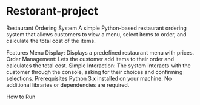 # Restorant-project
Restaurant Ordering System
A simple Python-based restaurant ordering system that allows customers to view a menu, select items to order, and calculate the total cost of the items.

Features
Menu Display: Displays a predefined restaurant menu with prices.
Order Management: Lets the customer add items to their order and calculates the total cost.
Simple Interaction: The system interacts with the customer through the console, asking for their choices and confirming selections.
Prerequisites
Python 3.x installed on your machine.
No additional libraries or dependencies are required.

How to Run

